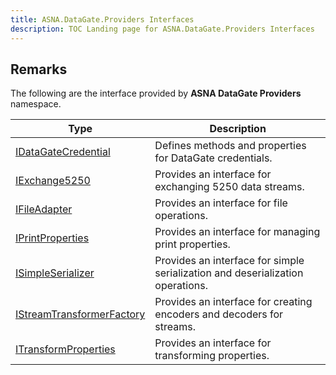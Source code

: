 ```yaml
---
title: ASNA.DataGate.Providers Interfaces
description: TOC Landing page for ASNA.DataGate.Providers Interfaces
---
```


## Remarks

The following are the interface provided by **ASNA DataGate Providers** namespace.


| Type | Description |
| --- | --- |
| [IDataGateCredential](/reference/datagate/datagate-providers/i-datagate-credential.html) | Defines methods and properties for DataGate credentials. |
| [IExchange5250](/reference/datagate/datagate-providers/i-exchange5250.html) | Provides an interface for exchanging 5250 data streams. |
| [IFileAdapter](/reference/datagate/datagate-providers/i-file-adapter.html) | Provides an interface for file operations. |
| [IPrintProperties](/reference/datagate/datagate-providers/i-print-properties.html) | Provides an interface for managing print properties. |
| [ISimpleSerializer](/reference/datagate/datagate-providers/i-simple-serializer.html) | Provides an interface for simple serialization and deserialization operations. |
| [IStreamTransformerFactory](/reference/datagate/datagate-providers/i-stream-transformer-factory.html) | Provides an interface for creating encoders and decoders for streams. |
| [ITransformProperties](/reference/datagate/datagate-providers/i-transform-properties.html) | Provides an interface for transforming properties. |
